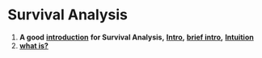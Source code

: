 # Survival Analysis

1. **A good** [**introduction**](http://www.stat.columbia.edu/\~madigan/W2025/notes/survival.pdf) **for Survival Analysis,** [**Intro**](https://medium.com/analytics-vidhya/survival-analysis-an-introduction-87a94c98061)**,** [**brief intro**](https://medium.com/geekculture/survival-analysis-a-brief-introduction-e814f88a7a42)**,** [**Intuition**](https://towardsdatascience.com/survival-analysis-intuition-implementation-in-python-504fde4fcf8e)
2. [**what is?** ](https://medium.com/inside-machine-learning/survival-analysis-cb5832ffcd78)
